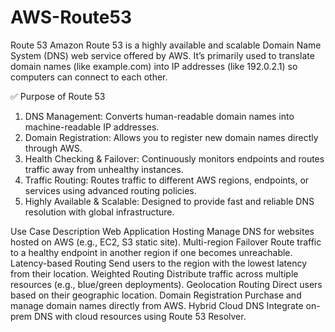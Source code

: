 # AWS-Route53
Route 53
Amazon Route 53 is a highly available and scalable Domain Name System (DNS) web service offered by AWS. It’s primarily used to translate domain names (like example.com) into IP addresses (like 192.0.2.1) so computers can connect to each other. 

✅ Purpose of Route 53
1.	DNS Management: Converts human-readable domain names into machine-readable IP addresses.
2.	Domain Registration: Allows you to register new domain names directly through AWS.
3.	Health Checking & Failover: Continuously monitors endpoints and routes traffic away from unhealthy instances.
4.	Traffic Routing: Routes traffic to different AWS regions, endpoints, or services using advanced routing policies.
5.	Highly Available & Scalable: Designed to provide fast and reliable DNS resolution with global infrastructure.

Use Case	Description
Web Application Hosting	Manage DNS for websites hosted on AWS (e.g., EC2, S3 static site).
Multi-region Failover	Route traffic to a healthy endpoint in another region if one becomes unreachable.
Latency-based Routing	Send users to the region with the lowest latency from their location.
Weighted Routing	Distribute traffic across multiple resources (e.g., blue/green deployments).
Geolocation Routing	Direct users based on their geographic location.
Domain Registration	Purchase and manage domain names directly from AWS.
Hybrid Cloud DNS	Integrate on-prem DNS with cloud resources using Route 53 Resolver.
